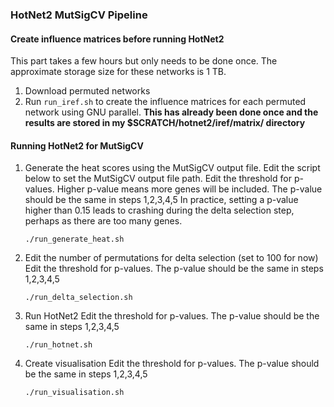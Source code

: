 ### HotNet2 MutSigCV Pipeline

#### Create influence matrices before running HotNet2
This part takes a few hours but only needs to be done once. The approximate storage size for these networks is 1 TB.
1. Download permuted networks
2. Run ```run_iref.sh``` to create the influence matrices for each permuted network using GNU parallel.
**This has already been done once and the results are stored in my $SCRATCH/hotnet2/iref/matrix/ directory**

#### Running HotNet2 for MutSigCV

1. Generate the heat scores using the MutSigCV output file.
   Edit the script below to set the MutSigCV output file path.
   Edit the threshold for p-values. Higher p-value means more genes will be included. The p-value should be the same in steps 1,2,3,4,5
   In practice, setting a p-value higher than 0.15 leads to crashing during the delta selection step, perhaps as there are too many genes.
   ```
   ./run_generate_heat.sh	
   ```

2. Edit the number of permutations for delta selection (set to 100 for now)
   Edit the threshold for p-values. The p-value should be the same in steps 1,2,3,4,5
   ```
   ./run_delta_selection.sh
   ```

3. Run HotNet2
   Edit the threshold for p-values. The p-value should be the same in steps 1,2,3,4,5
   ```
   ./run_hotnet.sh
   ```
4. Create visualisation
   Edit the threshold for p-values. The p-value should be the same in steps 1,2,3,4,5
   ```
   ./run_visualisation.sh
   ```


